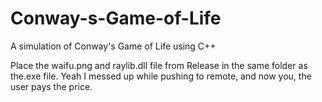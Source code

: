 # Conway-s-Game-of-Life
A simulation of Conway's Game of Life using C++

Place the waifu.png and raylib.dll file from Release in the same folder as the.exe file.
Yeah I messed up while pushing to remote, and now you, the user pays the price.
